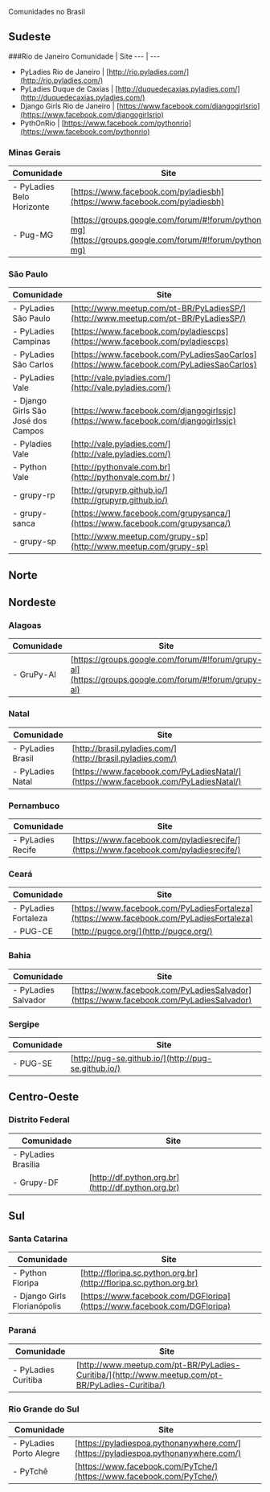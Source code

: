 Comunidades no Brasil

## Sudeste

###Rio de Janeiro
Comunidade | Site
 --- | ---
- PyLadies Rio de Janeiro | [http://rio.pyladies.com/](http://rio.pyladies.com/)
- PyLadies Duque de Caxias | [http://duquedecaxias.pyladies.com/](http://duquedecaxias.pyladies.com/)
- Django Girls Rio de Janeiro | [https://www.facebook.com/djangogirlsrio](https://www.facebook.com/djangogirlsrio)
- PythOnRio | [https://www.facebook.com/pythonrio](https://www.facebook.com/pythonrio)


### Minas Gerais
Comunidade | Site
 --- | ---
- PyLadies Belo Horizonte | [https://www.facebook.com/pyladiesbh](https://www.facebook.com/pyladiesbh)
- Pug-MG | [https://groups.google.com/forum/#!forum/python-mg](https://groups.google.com/forum/#!forum/python-mg)


### São Paulo
Comunidade | Site
 --- | ---
- PyLadies São Paulo | [http://www.meetup.com/pt-BR/PyLadiesSP/](http://www.meetup.com/pt-BR/PyLadiesSP/)
- PyLadies Campinas | [https://www.facebook.com/pyladiescps](https://www.facebook.com/pyladiescps)
- PyLadies São Carlos | [https://www.facebook.com/PyLadiesSaoCarlos](https://www.facebook.com/PyLadiesSaoCarlos)
- PyLadies Vale | [http://vale.pyladies.com/](http://vale.pyladies.com/)
- Django Girls São José dos Campos | [https://www.facebook.com/djangogirlssjc](https://www.facebook.com/djangogirlssjc)
- Pyladies Vale | [http://vale.pyladies.com/](http://vale.pyladies.com/)
- Python Vale | [http://pythonvale.com.br](http://pythonvale.com.br/    )
- grupy-rp | [http://grupyrp.github.io/](http://grupyrp.github.io/)
- grupy-sanca | [https://www.facebook.com/grupysanca/](https://www.facebook.com/grupysanca/)
- grupy-sp | [http://www.meetup.com/grupy-sp](http://www.meetup.com/grupy-sp)


## Norte

## Nordeste

### Alagoas
Comunidade | Site
 --- | ---
- GruPy-Al | [https://groups.google.com/forum/#!forum/grupy-al](https://groups.google.com/forum/#!forum/grupy-al)

### Natal
Comunidade | Site
 --- | ---
- PyLadies Brasil | [http://brasil.pyladies.com/](http://brasil.pyladies.com/)
- PyLadies Natal | [https://www.facebook.com/PyLadiesNatal/](https://www.facebook.com/PyLadiesNatal/)

### Pernambuco
Comunidade | Site
 --- | ---
- PyLadies Recife | [https://www.facebook.com/pyladiesrecife/](https://www.facebook.com/pyladiesrecife/)

### Ceará
Comunidade | Site
 --- | ---
- PyLadies Fortaleza | [https://www.facebook.com/PyLadiesFortaleza](https://www.facebook.com/PyLadiesFortaleza)
- PUG-CE | [http://pugce.org/](http://pugce.org/)

### Bahia
Comunidade | Site
 --- | ---
- PyLadies Salvador | [https://www.facebook.com/PyLadiesSalvador](https://www.facebook.com/PyLadiesSalvador)

### Sergipe
Comunidade | Site
 --- | ---
- PUG-SE | [http://pug-se.github.io/](http://pug-se.github.io/)

## Centro-Oeste

### Distrito Federal
Comunidade | Site
 --- | ---
- PyLadies Brasília | []()
- Grupy-DF | [http://df.python.org.br](http://df.python.org.br)

## Sul

### Santa Catarina
Comunidade | Site
 --- | ---
- Python Floripa | [http://floripa.sc.python.org.br](http://floripa.sc.python.org.br)
- Django Girls Florianópolis | [https://www.facebook.com/DGFloripa](https://www.facebook.com/DGFloripa)

### Paraná
Comunidade | Site
 --- | ---
- PyLadies Curitiba | [http://www.meetup.com/pt-BR/PyLadies-Curitiba/](http://www.meetup.com/pt-BR/PyLadies-Curitiba/)

### Rio Grande do Sul
Comunidade | Site
 --- | ---
- PyLadies Porto Alegre | [https://pyladiespoa.pythonanywhere.com/](https://pyladiespoa.pythonanywhere.com/)
- PyTchê | [https://www.facebook.com/PyTche/](https://www.facebook.com/PyTche/)
